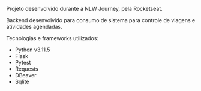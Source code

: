 Projeto desenvolvido durante a NLW Journey, pela Rocketseat.

Backend desenvolvido para consumo de sistema para controle de viagens e atividades agendadas.

Tecnologias e frameworks utilizados: 
- Python v3.11.5
- Flask
- Pytest
- Requests
- DBeaver
- Sqlite
